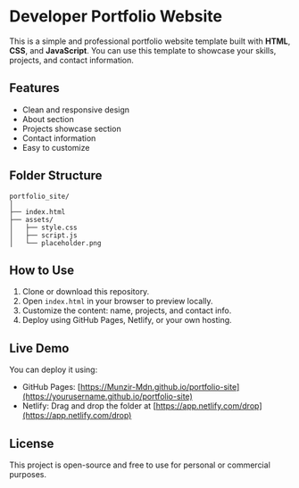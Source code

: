
# Developer Portfolio Website

This is a simple and professional portfolio website template built with **HTML**, **CSS**, and **JavaScript**. You can use this template to showcase your skills, projects, and contact information.

## Features

- Clean and responsive design
- About section
- Projects showcase section
- Contact information
- Easy to customize

## Folder Structure

```
portfolio_site/
│
├── index.html
├── assets/
│   ├── style.css
│   ├── script.js
│   └── placeholder.png
```

## How to Use

1. Clone or download this repository.
2. Open `index.html` in your browser to preview locally.
3. Customize the content: name, projects, and contact info.
4. Deploy using GitHub Pages, Netlify, or your own hosting.

## Live Demo

You can deploy it using:
- GitHub Pages: [https://Munzir-Mdn.github.io/portfolio-site](https://yourusername.github.io/portfolio-site)
- Netlify: Drag and drop the folder at [https://app.netlify.com/drop](https://app.netlify.com/drop)

## License

This project is open-source and free to use for personal or commercial purposes.
